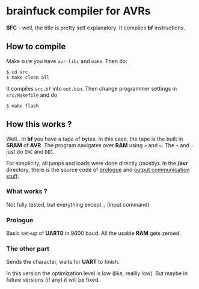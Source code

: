 

brainfuck compiler for AVRs
===========================

**BFC** - well, the title is pretty self explanatory. It compiles **bf** instructions.

## How to compile ##

Make sure you have `avr-libc` and `make`.
Then do:

    $ cd src
    $ make clean all
    
It compiles `src.bf` into `out.bin`. Then change programmer settings in `src/Makefile` and do

    $ make flash

## How this works ? ##

Well.. In **bf** you have a tape of bytes. In this case, the tape is the built in **SRAM** of **AVR**.
The program navigates over **RAM** using `>` and `<`.
The `+` and `-` just do `INC` and `DEC`.

For simplicity, all jumps and loads were done directly (mostly).
In the **/avr** directory, there is the source code of [prologue](https://github.com/geohhot/brainfkAVR/blob/master/src/avr/crt0_for_bfc.S) and [output communication stuff](https://github.com/geohhot/brainfkAVR/blob/master/src/avr/crt_for_bfc.S).

### What works ? ###

Not fully tested, but everything except `,` (input command)

### Prologue ###
Basic set-up of **UART0** in 9600 baud.
All the usable **RAM** gets zeroed.

### The other part ###
Sends the character, waits for **UART** to finish.


In this version the optimization level is low (like, reallly low). But maybe in future versions (if any) it will be fixed.
